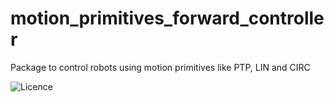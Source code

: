 motion_primitives_forward_controller
==========================================

Package to control robots using motion primitives like PTP, LIN and CIRC

![Licence](https://img.shields.io/badge/License-BSD-3-Clause-blue.svg)



